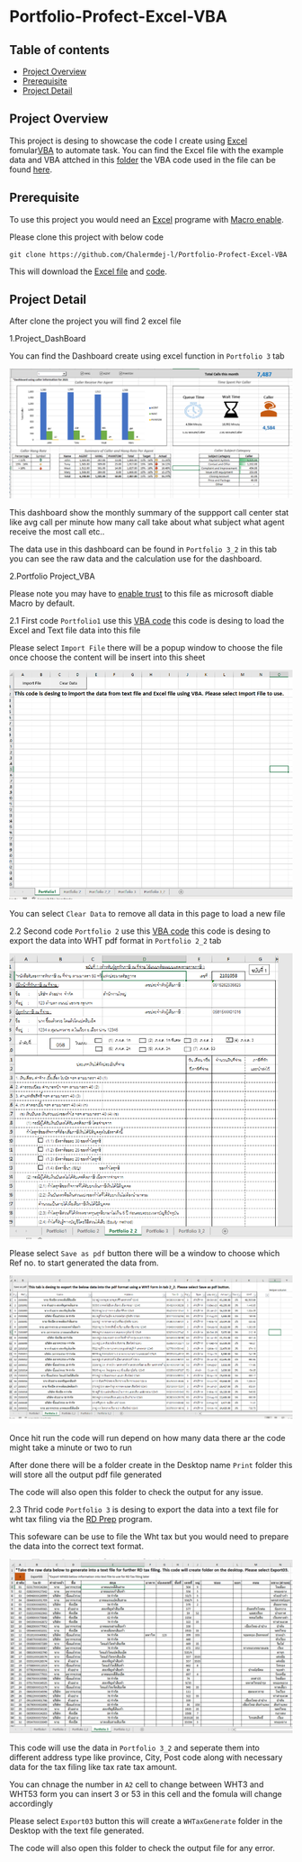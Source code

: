 # Portfolio-Profect-Excel-VBA

## Table of contents

* [Project Overview](#project-overview)
* [Prerequisite](#prerequisite)
* [Project Detail](#project-detail)


## Project Overview

This project is desing to showcase the code I create using [Excel](https://www.microsoft.com/en-us/microsoft-365/excel) fomular[VBA](https://learn.microsoft.com/en-us/office/vba/library-reference/concepts/getting-started-with-vba-in-office) to automate task.
You can find the Excel file with the example data and VBA attched in this [folder](/Excel) the VBA code used in the file can be found [here](/Script).

## Prerequisite

To use this project you would need an [Excel](https://www.microsoft.com/en-us/microsoft-365/excel) programe with [Macro enable](https://www.excelcampus.com/vba/enable-developer-tab/).

Please clone this project with below code

```
git clone https://github.com/Chalermdej-l/Portfolio-Profect-Excel-VBA
```

This will download the [Excel file](/Excel) and [code](/Script).

## Project Detail

After clone the project you will find 2 excel file

1.Project_DashBoard

You can find the Dashboard create using excel function in `Portfolio 3` tab

![dashboard](/image/Excel_dashboard.png)


This dashboard show the monthly summary of the suppport call center stat like avg call per minute how many call take about what subject what agent receive the most call etc..

The data use in this dashboard can be found in `Portfolio 3_2` in this tab you can see the raw data and the calculation use for the dashboard.

2.Portfolio Project_VBA

Please note you may have to [enable trust](https://support.microsoft.com/en-us/topic/a-potentially-dangerous-macro-has-been-blocked-0952faa0-37e7-4316-b61d-5b5ed6024216) to this file as microsoft diable Macro by default.

2.1 First code `Portfolio1` use this [VBA code](/Script/Portfolio1_Loopandopenfile.bas) this code is desing to load the Excel and Text file data into this file

Please select `Import File` there will be a popup window to choose the file once choose the content will be insert into this sheet

![VBAtab1.png](/image/VBAtab1.png)

You can select `Clear Data` to remove all data in this page to load a new file

2.2 Second code `Portfolio 2` use this [VBA code](/Script/Portfolio2_LoopCellAndSavePDFdf.bas) this code is desing to export the data into WHT pdf format in  `Portfolio 2_2` tab

![wht](/image/Whtformat.png)

Please select `Save as pdf` button there will be a window to choose which Ref no. to start generated the data from.

![VBAtab2.png](/image/VBAtab2.png)

Once hit run the code will run depend on how many data there ar the code might take a minute or two to run 

After done there will be a folder create in the Desktop name `Print` folder this will store all the output pdf file generated

The code will also open this folder to check the output for any issue.

2.3 Thrid code `Portfolio 3` is desing to export the data into a text file for wht tax filing via the [RD Prep](https://efiling.rd.go.th/rd-cms/) program.

This sofeware can be use to file the Wht tax but you would need to prepare the data into the correct text format.

![VBAtab3.png](/image/VBAtab3.png)

This code will use the data in `Portfolio 3_2` and seperate them into different address type like province, City, Post code along with necessary data for the tax filing like tax rate tax amount.

You can chnage the number in `A2` cell to change between WHT3 and WHT53 form you can insert 3 or 53 in this cell and the fomula will change accordingly

Please select `Export03` button this will create a `WHTaxGenerate` folder in the Desktop with the text file generated.

The code will also open this folder to check the output file for any error.

